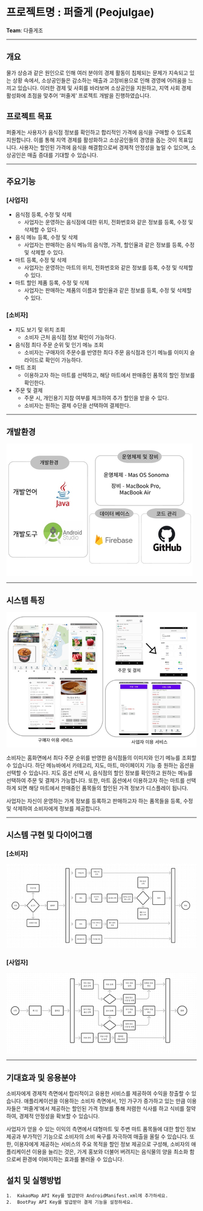 # **프로젝트명** : 퍼줄게 (Peojulgae)

**Team**: 다줄게조

---

## **개요**

물가 상승과 같은 원인으로 인해 여러 분야의 경제 활동이 침체되는 문제가 지속되고 있는 상황 속에서, 소상공인들은 감소하는 매출과 고정비용으로 인해 경영에 어려움을 느끼고 있습니다. 이러한 경제 및 사회를 바라보며 소상공인을 지원하고, 지역 사회 경제 활성화에 초점을 맞추어 ‘퍼줄게’ 프로젝트 개발을 진행하였습니다.

## 프로젝트 목표
퍼줄게는 사용자가 음식점 정보를 확인하고 합리적인 가격에 음식을 구매할 수 있도록 지원합니다. 이를 통해 지역 경제를 활성화하고 소상공인들의 경영을 돕는 것이 목표입니다. 사용자는 할인된 가격에 음식을 해결함으로써 경제적 안정성을 높일 수 있으며, 소상공인은 매출 증대를 기대할 수 있습니다.

---

## **주요기능**

### [사업자]

- 음식점 등록, 수정 및 삭제  
  - 사업자는 운영하는 음식점에 대한 위치, 전화번호와 같은 정보를 등록, 수정 및 삭제할 수 있다.
- 음식 메뉴 등록, 수정 및 삭제  
  - 사업자는 판매하는 음식 메뉴의 음식명, 가격, 할인율과 같은 정보를 등록, 수정 및 삭제할 수 있다.
- 마트 등록, 수정 및 삭제  
  - 사업자는 운영하는 마트의 위치, 전화번호와 같은 정보를 등록, 수정 및 삭제할 수 있다.
- 마트 할인 제품 등록, 수정 및 삭제  
  - 사업자는 판매하는 제품의 이름과 할인율과 같은 정보를 등록, 수정 및 삭제할 수 있다.

### [소비자]

- 지도 보기 및 위치 조회  
  - 소비자 근처 음식점 정보 확인이 가능하다.
- 음식점 최다 주문 순위 및 인기 메뉴 조회  
  - 소비자는 구매자의 주문수를 반영한 최다 주문 음식점과 인기 메뉴를 이미지 슬라이드로 확인이 가능하다.
- 마트 조회  
  - 이용하고자 하는 마트를 선택하고, 해당 마트에서 판매중인 품목의 할인 정보를 확인한다.
- 주문 및 결제  
  - 주문 시, 개인용기 지참 여부를 체크하여 추가 할인을 받을 수 있다.  
  - 소비자는 원하는 결제 수단을 선택하여 결제한다.

---

## **개발환경**

![개발환경](./images/language.png)

---

## **시스템 특징**

![시스템 특징](./images/feature.png)

소비자는 홈화면에서 최다 주문 순위를 반영한 음식점들의 이미지와 인기 메뉴를 조회할 수 있습니다. 하단 메뉴바에서 카테고리, 지도, 마트, 마이페이지 기능 중 원하는 옵션을 선택할 수 있습니다. 지도 옵션 선택 시, 음식점의 할인 정보를 확인하고 원하는 메뉴를 선택하여 주문 및 결제가 가능합니다. 또한, 마트 옵션에서 이용하고자 하는 마트를 선택하게 되면 해당 마트에서 판매중인 품목들의 할인된 가격 정보가 디스플레이 됩니다.

사업자는 자신이 운영하는 가게 정보를 등록하고 판매하고자 하는 품목들을 등록, 수정 및 삭제하여 소비자에게 정보를 제공합니다.

---

## **시스템 구현 및 다이어그램**

### [소비자]
![소비자 다이어그램](./images/consumer_diagram.png)

### [사업자]
![사업자 다이어그램](./images/businessman_diagram.png)

---

## **기대효과 및 응용분야**

소비자에게 경제적 측면에서 합리적이고 유용한 서비스를 제공하여 수익을 창출할 수 있습니다. 애플리케이션을 이용하는 소비자 측면에서, 1인 가구가 증가하고 있는 만큼 이용자들은 ‘퍼줄게’에서 제공하는 할인된 가격 정보를 통해 저렴한 식사를 하고 식비를 절약하여, 경제적 안정성을 확보할 수 있습니다.

사업자가 얻을 수 있는 이익의 측면에서 대형마트 및 주변 마트 품목들에 대한 할인 정보 제공과 부가적인 기능으로 소비자의 소비 욕구를 자극하여 매출을 올릴 수 있습니다. 또한, 이용자에게 제공하는 서비스의 주요 목적을 할인 정보 제공으로 구성해, 소비자의 애플리케이션 이용을 늘리는 것은, 가게 홍보와 더불어 버려지는 음식물의 양을 최소화 함으로써 환경에 이바지하는 효과를 불러올 수 있습니다.

## **설치 및 실행방법**

	1.	KakaoMap API Key를 발급받아 AndroidManifest.xml에 추가하세요.
	2.	BootPay API Key를 발급받아 결제 기능을 설정하세요.
